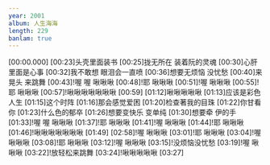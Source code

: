 ```yaml
---
year: 2001
album: 人生海海
length: 229
banlam: true
---
```

[00:00.000]
[00:23]头壳里面装书
[00:25]拢无所在 装着阮的灵魂
[00:30]心肝里面是心事
[00:32]我不敢想 眼泪会一直喷
[00:36]想要无烦恼 没忧愁
[00:40]来晃头 来跳舞
[00:43]!喔 喔 啾啾啾
[00:48]!耶 啾啾啾
[00:51]!喔 啾啾啾
[00:55]!耶 啾啾啾
[00:57]!啾啾啾啾啾啾啾
[00:59]
[01:12]啾啾啾啾啾
[01:13]应该是彩色人生
[01:15]这个时阵
[01:16]那会感觉爱困
[01:20]检查著我的目珠
[01:22]你甘看你
[01:23]什么色的郁卒
[01:26]想要变快乐 变单纯
[01:30]想要牵 伊的手
[01:33]!喔 喔 啾啾啾
[01:37]!耶 啾啾啾
[01:41]!喔 啾啾啾
[01:44]!耶 啾啾啾
[01:46]!啾啾啾啾啾啾啾
[01:49]
[02:58]!喔 啾啾啾
[03:01]!耶 啾啾啾
[03:04]!喔 啾啾啾
[03:08]!耶 啾啾啾
[03:12]!喔 啾啾啾
[03:15]!没烦恼没忧愁
[03:19]!喔 啾啾啾
[03:22]!放轻松来跳舞
[03:24]!啾啾啾啾啾
[03:27]